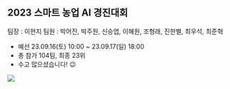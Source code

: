 ## 2023 스마트 농업 AI 경진대회

팀장 : 이현지
팀원 : 박어진, 박주원, 신승엽, 이혜원, 조형래, 진한별, 최우석, 최준혁

* 예선 23.09.16(토) 10:00 ~ 23.09.17(일) 18:00
* 총 참가 104팀, 최종 23위
* 수고 많으셨습니다! 😉

![](https://i.imgur.com/w0bCcP4.png)
